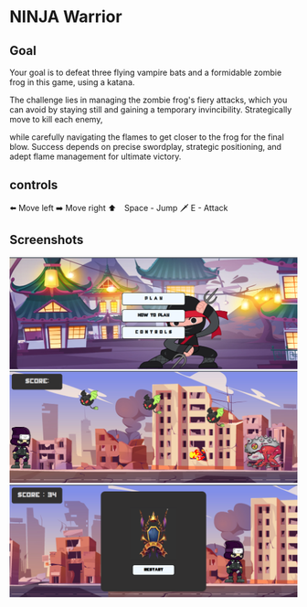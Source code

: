 # NINJA Warrior

## Goal
Your goal is to defeat three flying vampire bats and a formidable zombie frog in this game, using a katana. 

The challenge lies in managing the zombie frog's fiery attacks, which you can avoid by staying still and gaining a temporary invincibility. 
Strategically move to kill each enemy, 

while carefully navigating the flames to get closer to the frog for the final blow. Success depends on precise swordplay, strategic positioning, and adept flame management for ultimate victory.

## controls
⬅️ Move left
➡️ Move right
⬆️ ⠀Space - Jump
🗡️ E - Attack

## Screenshots
![Title Screen](https://github.com/RayanJay15/2d-mini-game/blob/main/Screen%20Shots/Screenshot%20from%202023-12-14%2009-15-26.png)
![Game play](https://github.com/RayanJay15/2d-mini-game/blob/main/Screen%20Shots/Screenshot%20from%202023-12-14%2009-15-51.png)
![Win Game](https://github.com/RayanJay15/2d-mini-game/blob/main/Screen%20Shots/Screenshot%20from%202023-12-14%2009-16-36.png)
